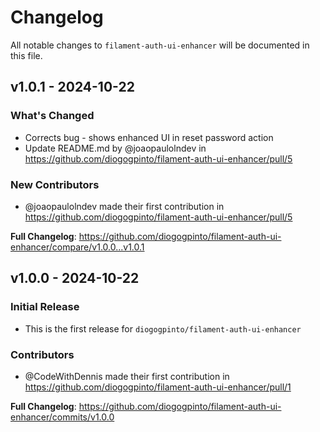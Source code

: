 # Changelog

All notable changes to `filament-auth-ui-enhancer` will be documented in this file.

## v1.0.1 - 2024-10-22

### What's Changed

* Corrects bug - shows enhanced UI in reset password action
* Update README.md by @joaopaulolndev in https://github.com/diogogpinto/filament-auth-ui-enhancer/pull/5

### New Contributors

* @joaopaulolndev made their first contribution in https://github.com/diogogpinto/filament-auth-ui-enhancer/pull/5

**Full Changelog**: https://github.com/diogogpinto/filament-auth-ui-enhancer/compare/v1.0.0...v1.0.1

## v1.0.0 - 2024-10-22

### Initial Release

* This is the first release for `diogogpinto/filament-auth-ui-enhancer`

### Contributors

* @CodeWithDennis made their first contribution in https://github.com/diogogpinto/filament-auth-ui-enhancer/pull/1

**Full Changelog**: https://github.com/diogogpinto/filament-auth-ui-enhancer/commits/v1.0.0
